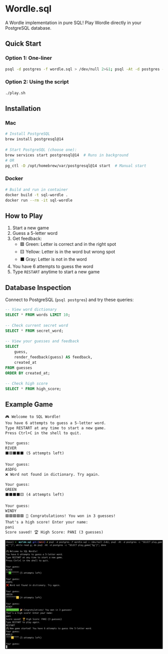 # Wordle.sql

A Wordle implementation in pure SQL! Play Wordle directly in your PostgreSQL database.

## Quick Start

### Option 1: One-liner

```bash
psql -d postgres -f wordle.sql > /dev/null 2>&1; psql -At -d postgres -c "SELECT play_game('')"; while read g; do psql -At -d postgres -c "SELECT play_game('$g')"; done
```

### Option 2: Using the script

```bash
./play.sh
```

## Installation

### Mac

```bash
# Install PostgreSQL
brew install postgresql@14

# Start PostgreSQL (choose one):
brew services start postgresql@14  # Runs in background
# OR
pg_ctl -D /opt/homebrew/var/postgresql@14 start  # Manual start
```

### Docker

```bash
# Build and run in container
docker build -t sql-wordle .
docker run --rm -it sql-wordle
```

## How to Play

1. Start a new game
2. Guess a 5-letter word
3. Get feedback:
   - 🟩 Green: Letter is correct and in the right spot
   - 🟨 Yellow: Letter is in the word but wrong spot
   - ⬛ Gray: Letter is not in the word
4. You have 6 attempts to guess the word
5. Type `RESTART` anytime to start a new game


## Database Inspection

Connect to PostgreSQL (`psql postgres`) and try these queries:

```sql
-- View word dictionary
SELECT * FROM words LIMIT 10;

-- Check current secret word
SELECT * FROM secret_word;

-- View your guesses and feedback
SELECT
    guess,
    render_feedback(guess) AS feedback,
    created_at
FROM guesses
ORDER BY created_at;

-- Check high score
SELECT * FROM high_score;
```

## Example Game

```
🎮 Welcome to SQL Wordle!
You have 6 attempts to guess a 5-letter word.
Type RESTART at any time to start a new game.
Press Ctrl+C in the shell to quit.

Your guess:
RIVER
⬛🟩⬛⬛⬛ (5 attempts left)

Your guess:
ASDFG
❌ Word not found in dictionary. Try again.

Your guess:
GREEN
⬛⬛⬛⬛🟨 (4 attempts left)

Your guess:
WINDY
🟩🟩🟩🟩🟩 🎉 Congratulations! You won in 3 guesses!
That's a high score! Enter your name:
pani
Score saved! 🏆 High Score: PANI (3 guesses)
```

![Gameplay Screenshot](./gameplay.png)
